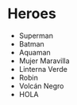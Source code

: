 # Heroes

* Superman
* Batman
* Aquaman
* Mujer Maravilla
* Linterna Verde
* Robin
* Volcán Negro
* HOLA
